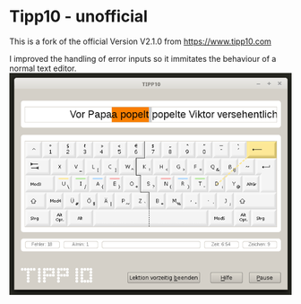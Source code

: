# Tipp10 - unofficial

This is a fork of the official Version V2.1.0 from https://www.tipp10.com

I improved the handling of error inputs so it immitates the behaviour of a normal text editor. 
![Missing space during writing](screenshot-v2.1.1.png)

